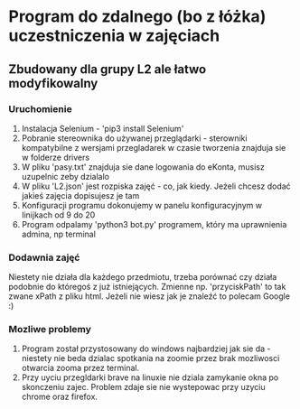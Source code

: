 # Program do zdalnego (bo z łóżka) uczestniczenia w zajęciach
## Zbudowany dla grupy L2 ale łatwo modyfikowalny
### Uruchomienie
1. Instalacja Selenium - 'pip3 install Selenium'
2. Pobranie stereownika do używanej przeglądarki - sterowniki kompatybilne z wersjami przegladarek w czasie tworzenia znajduja sie w folderze drivers
3. W pliku 'pasy.txt' znajduja sie dane logowania do eKonta, musisz uzupelnic zeby dzialalo
5. W pliku 'L2.json' jest rozpiska zajęć - co, jak kiedy. Jeżeli chcesz dodać jakieś zajęcia dopisujesz je tam
6. Konfiguracji programu dokonujemy w panelu konfiguracyjnym w linijkach od 9 do 20
7. Program odpalamy 'python3 bot.py' programem, który ma uprawnienia admina, np terminal

### Dodawnia zajęć
Niestety nie działa dla każdego przedmiotu, trzeba porównać czy działa podobnie do któregoś z już istniejących.
Zmienne np. 'przyciskPath' to tak zwane xPath z pliku html. Jeżeli nie wiesz jak je znaleźć to polecam Google :)

### Mozliwe problemy
1. Program został przystosowany do windows najbardziej jak sie da - niestety nie beda dzialac spotkania na zoomie przez brak mozliwosci otwarcia zooma przez terminal.
2. Przy uyciu przegldarki brave na linuxie nie dziala zamykanie okna po skonczeniu zajec. Problem zdaje sie nie wystepowac przy uzyciu chrome oraz firefox.
